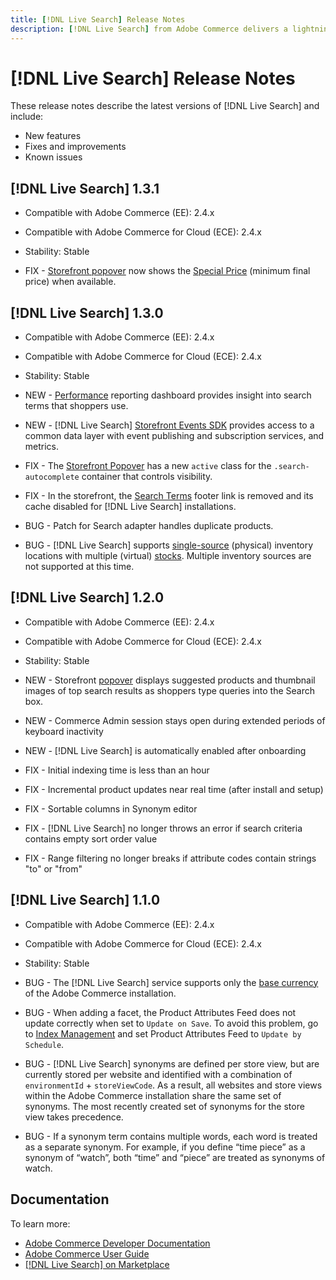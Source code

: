 ```yaml
---
title: [!DNL Live Search] Release Notes
description: [!DNL Live Search] from Adobe Commerce delivers a lightning fast, super-relevant, and intuitive search experience.
---
```

# [!DNL Live Search] Release Notes

These release notes describe the latest versions of [!DNL Live Search] and include:

* New features
* Fixes and improvements
* Known issues

## [!DNL Live Search] 1.3.1

* Compatible with Adobe Commerce (EE): 2.4.x
* Compatible with Adobe Commerce for Cloud (ECE): 2.4.x
* Stability: Stable

* FIX - [Storefront popover](storefront-popover.html) now shows the [Special Price](https://docs.magento.com/user-guide/catalog/product-price-special.html) (minimum final price) when available.

## [!DNL Live Search] 1.3.0

* Compatible with Adobe Commerce (EE): 2.4.x
* Compatible with Adobe Commerce for Cloud (ECE): 2.4.x
* Stability: Stable

* NEW - [Performance](https://docs.magento.com/user-guide/live-search/performance.html) reporting dashboard provides insight into search terms that shoppers use.
* NEW - [!DNL Live Search] [Storefront Events SDK](https://devdocs.magento.com/shared-services/storefront-events-sdk.html) provides access to a common data layer with event publishing and subscription services, and metrics.
* FIX - The [Storefront Popover](https://devdocs.magento.com/live-search/storefront-popover.html) has a new `active` class for the `.search-autocomplete` container that controls visibility.
* FIX - In the storefront, the [Search Terms](https://docs.magento.com/user-guide/marketing/search-terms-popular.html) footer link is removed and its cache disabled for [!DNL Live Search] installations.
* BUG - Patch for Search adapter handles duplicate products.
* BUG - [!DNL Live Search] supports [single-source](https://docs.magento.com/user-guide/catalog/inventory-sources.html) (physical) inventory locations with multiple (virtual) [stocks](https://docs.magento.com/user-guide/catalog/inventory-stock.html). Multiple inventory sources are not supported at this time.

## [!DNL Live Search] 1.2.0

* Compatible with Adobe Commerce (EE): 2.4.x
* Compatible with Adobe Commerce for Cloud (ECE): 2.4.x
* Stability: Stable

* NEW - Storefront [popover](storefront-popover.html) displays suggested products and thumbnail images of top search results as shoppers type queries into the Search box.
* NEW - Commerce Admin session stays open during extended periods of keyboard inactivity
* NEW - [!DNL Live Search] is automatically enabled after onboarding
* FIX - Initial indexing time is less than an hour
* FIX - Incremental product updates near real time (after install and setup)
* FIX - Sortable columns in Synonym editor
* FIX - [!DNL Live Search] no longer throws an error if search criteria contains empty sort order value
* FIX - Range filtering no longer breaks if attribute codes contain strings "to" or "from"

## [!DNL Live Search] 1.1.0

* Compatible with Adobe Commerce (EE): 2.4.x
* Compatible with Adobe Commerce for Cloud (ECE): 2.4.x
* Stability: Stable

* BUG - The [!DNL Live Search] service supports only the [base currency](https://docs.magento.com/user-guide/stores/currency-configuration.html) of the Adobe Commerce installation.
* BUG - When adding a facet, the Product Attributes Feed does not update correctly when set to `Update on Save`. To avoid this problem, go to [Index Management](https://docs.magento.com/user-guide/system/index-management.html) and set Product Attributes Feed to `Update by Schedule`.
* BUG - [!DNL Live Search] synonyms are defined per store view, but are currently stored per website and identified with a combination of `environmentId` + `storeViewCode`. As a result, all websites and store views within the Adobe Commerce installation share the same set of synonyms. The most recently created set of synonyms for the store view takes precedence.
* BUG - If a synonym term contains multiple words, each word is treated as a separate synonym. For example, if you define “time piece” as a synonym of “watch”, both “time” and “piece” are treated as synonyms of watch.

## Documentation

To learn more:

* [Adobe Commerce Developer Documentation](https://devdocs.magento.com/)
* [Adobe Commerce User Guide](https://docs.magento.com/user-guide/)
* [[!DNL Live Search] on Marketplace](https://marketplace.magento.com/magento-live-search.html)
